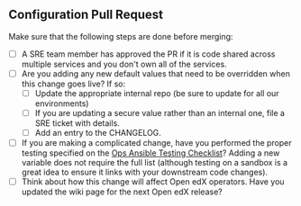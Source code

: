 Configuration Pull Request
---

Make sure that the following steps are done before merging:

  - [ ] A SRE team member has approved the PR if it is code shared across multiple services and you don't own all of the services.
  - [ ] Are you adding any new default values that need to be overridden when this change goes live? If so:
    - [ ] Update the appropriate internal repo (be sure to update for all our environments)
    - [ ] If you are updating a secure value rather than an internal one, file a SRE ticket with details.
    - [ ] Add an entry to the CHANGELOG.
  - [ ] If you are making a complicated change, have you performed the proper testing specified on the [Ops Ansible Testing Checklist](https://openedx.atlassian.net/wiki/spaces/SRE/pages/28967861/Ops+Ansible+Testing+Checklist)?  Adding a new variable does not require the full list (although testing on a sandbox is a great idea to ensure it links with your downstream code changes).
  - [ ] Think about how this change will affect Open edX operators.  Have you updated the wiki page for the next Open edX release?
